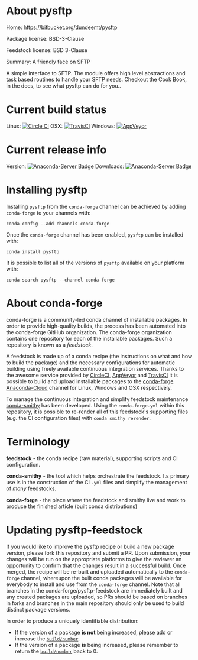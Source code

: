 About pysftp
============

Home: https://bitbucket.org/dundeemt/pysftp

Package license: BSD-3-Clause

Feedstock license: BSD 3-Clause

Summary: A friendly face on SFTP

A simple interface to SFTP. The module offers high level abstractions and task
based routines to handle your SFTP needs. Checkout the Cook Book, in the docs,
to see what pysftp can do for you..


Current build status
====================

Linux: [![Circle CI](https://circleci.com/gh/conda-forge/pysftp-feedstock.svg?style=shield)](https://circleci.com/gh/conda-forge/pysftp-feedstock)
OSX: [![TravisCI](https://travis-ci.org/conda-forge/pysftp-feedstock.svg?branch=master)](https://travis-ci.org/conda-forge/pysftp-feedstock)
Windows: [![AppVeyor](https://ci.appveyor.com/api/projects/status/github/conda-forge/pysftp-feedstock?svg=True)](https://ci.appveyor.com/project/conda-forge/pysftp-feedstock/branch/master)

Current release info
====================
Version: [![Anaconda-Server Badge](https://anaconda.org/conda-forge/pysftp/badges/version.svg)](https://anaconda.org/conda-forge/pysftp)
Downloads: [![Anaconda-Server Badge](https://anaconda.org/conda-forge/pysftp/badges/downloads.svg)](https://anaconda.org/conda-forge/pysftp)

Installing pysftp
=================

Installing `pysftp` from the `conda-forge` channel can be achieved by adding `conda-forge` to your channels with:

```
conda config --add channels conda-forge
```

Once the `conda-forge` channel has been enabled, `pysftp` can be installed with:

```
conda install pysftp
```

It is possible to list all of the versions of `pysftp` available on your platform with:

```
conda search pysftp --channel conda-forge
```


About conda-forge
=================

conda-forge is a community-led conda channel of installable packages.
In order to provide high-quality builds, the process has been automated into the
conda-forge GitHub organization. The conda-forge organization contains one repository
for each of the installable packages. Such a repository is known as a *feedstock*.

A feedstock is made up of a conda recipe (the instructions on what and how to build
the package) and the necessary configurations for automatic building using freely
available continuous integration services. Thanks to the awesome service provided by
[CircleCI](https://circleci.com/), [AppVeyor](http://www.appveyor.com/)
and [TravisCI](https://travis-ci.org/) it is possible to build and upload installable
packages to the [conda-forge](https://anaconda.org/conda-forge)
[Anaconda-Cloud](http://docs.anaconda.org/) channel for Linux, Windows and OSX respectively.

To manage the continuous integration and simplify feedstock maintenance
[conda-smithy](http://github.com/conda-forge/conda-smithy) has been developed.
Using the ``conda-forge.yml`` within this repository, it is possible to re-render all of
this feedstock's supporting files (e.g. the CI configuration files) with ``conda smithy rerender``.


Terminology
===========

**feedstock** - the conda recipe (raw material), supporting scripts and CI configuration.

**conda-smithy** - the tool which helps orchestrate the feedstock.
                   Its primary use is in the construction of the CI ``.yml`` files
                   and simplify the management of *many* feedstocks.

**conda-forge** - the place where the feedstock and smithy live and work to
                  produce the finished article (built conda distributions)


Updating pysftp-feedstock
=========================

If you would like to improve the pysftp recipe or build a new
package version, please fork this repository and submit a PR. Upon submission,
your changes will be run on the appropriate platforms to give the reviewer an
opportunity to confirm that the changes result in a successful build. Once
merged, the recipe will be re-built and uploaded automatically to the
`conda-forge` channel, whereupon the built conda packages will be available for
everybody to install and use from the `conda-forge` channel.
Note that all branches in the conda-forge/pysftp-feedstock are
immediately built and any created packages are uploaded, so PRs should be based
on branches in forks and branches in the main repository should only be used to
build distinct package versions.

In order to produce a uniquely identifiable distribution:
 * If the version of a package **is not** being increased, please add or increase
   the [``build/number``](http://conda.pydata.org/docs/building/meta-yaml.html#build-number-and-string).
 * If the version of a package **is** being increased, please remember to return
   the [``build/number``](http://conda.pydata.org/docs/building/meta-yaml.html#build-number-and-string)
   back to 0.

